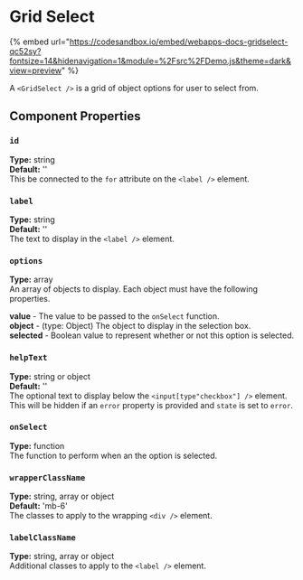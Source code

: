 # Grid Select

{% embed url="https://codesandbox.io/embed/webapps-docs-gridselect-qc52sy?fontsize=14&hidenavigation=1&module=%2Fsrc%2FDemo.js&theme=dark&view=preview" %}

A `<GridSelect />` is a grid of object options for user to select from.

## Component Properties

### `id`

**Type:** string\
**Default:** ''\
This be connected to the `for` attribute on the `<label />` element.

### `label`

**Type:** string\
**Default:** ''\
The text to display in the `<label />` element.

### `options`

**Type:** array\
An array of objects to display. Each object must have the following properties.

**value** - The value to be passed to the `onSelect` function.\
**object** - (type: Object) The object to display in the selection box.\
**selected** - Boolean value to represent whether or not this option is selected.

### `helpText`

**Type:** string or object\
**Default:** ''\
The optional text to display below the `<input[type"checkbox"] />` element.\
This will be hidden if an `error` property is provided and `state` is set to `error`.

### `onSelect`

**Type:** function\
The function to perform when an the option is selected.

### `wrapperClassName`

**Type:** string, array or object\
**Default:** 'mb-6'\
The classes to apply to the wrapping `<div />` element.

### `labelClassName`

**Type:** string, array or object\
Additional classes to apply to the `<label />` element.
